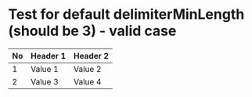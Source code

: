 # Test for default delimiterMinLength (should be 3) - valid case

| No  | Header 1 | Header 2 |
| --- | -------- | -------- |
| 1   | Value 1  | Value 2  |
| 2   | Value 3  | Value 4  |
